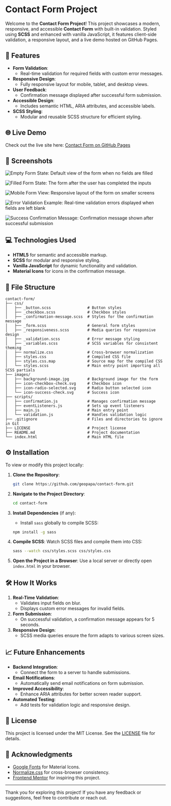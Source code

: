 # Contact Form Project

Welcome to the **Contact Form Project**! This project showcases a modern, responsive, and accessible **Contact Form** with built-in validation. Styled using **SCSS** and enhanced with vanilla JavaScript, it features client-side validation, a responsive layout, and a live demo hosted on GitHub Pages.

## 🚀 Features

-   **Form Validation**:
    -   Real-time validation for required fields with custom error messages.
-   **Responsive Design**:
    -   Fully responsive layout for mobile, tablet, and desktop views.
-   **User Feedback**:
    -   Confirmation message displayed after successful form submission.
-   **Accessible Design**:
    -   Includes semantic HTML, ARIA attributes, and accessible labels.
-   **SCSS Styling**:
    -   Modular and reusable SCSS structure for efficient styling.

## 🌐 Live Demo

Check out the live site here: [Contact Form on GitHub Pages](https://georgepapalazaridis.github.io/contact-form/)

## 🎨 Screenshots

![Empty Form State: Default view of the form when no fields are filled](https://github.com/user-attachments/assets/e21dab2a-6500-420e-808a-d9a4db770ac6)

![Filled Form State: The form after the user has completed the inputs](https://github.com/user-attachments/assets/4d2b2bef-1b22-4c1d-9c18-d74c27862374)

![Mobile Form View: Responsive layout of the form on smaller screens](https://github.com/user-attachments/assets/a1225da0-2982-4a64-aae6-7e95a238ba2c)

![Error Validation Example: Real-time validation errors displayed when fields are left blank](https://github.com/user-attachments/assets/b6a4d56b-836d-4a0a-a02f-b3da502a9afa)

![Success Confirmation Message: Confirmation message shown after successful submission](https://github.com/user-attachments/assets/a6417701-ab3e-4e5a-87bd-215e891edfc7)

## 💻 Technologies Used

-   **HTML5** for semantic and accessible markup.
-   **SCSS** for modular and responsive styling.
-   **Vanilla JavaScript** for dynamic functionality and validation.
-   **Material Icons** for icons in the confirmation message.

## 📂 File Structure

```plaintext
contact-form/
├── css/
│   ├── _button.scss                # Button styles
│   ├── _checkbox.scss              # Checkbox styles
│   ├── _confirmation-message.scss  # Styles for the confirmation message
│   ├── _form.scss                  # General form styles
│   ├── _responsiveness.scss        # Media queries for responsive design
│   ├── _validation.scss            # Error message styling
│   ├── _variables.scss             # SCSS variables for consistent theming
│   ├── normalize.css               # Cross-browser normalization
│   ├── styles.css                  # Compiled CSS file
│   ├── styles.css.map              # Source map for the compiled CSS
│   └── styles.scss                 # Main entry point importing all SCSS partials
├── images/
│   ├── background-image.jpg        # Background image for the form
│   ├── icon-checkbox-check.svg     # Checkbox icon
│   ├── icon-radio-selected.svg     # Radio button selected icon
│   └── icon-success-check.svg      # Success icon
├── scripts/
│   ├── confirmation.js             # Manages confirmation message
│   ├── eventListeners.js           # Sets up event listeners
│   ├── main.js                     # Main entry point
│   └── validation.js               # Handles validation logic
├── .gitignore                      # Files and directories to ignore in Git
├── LICENSE                         # Project license
├── README.md                       # Project documentation
└── index.html                      # Main HTML file
```

## ⚙️ Installation

To view or modify this project locally:

1. **Clone the Repository**:

    ```bash
    git clone https://github.com/geopapa/contact-form.git
    ```

2. **Navigate to the Project Directory**:

    ```bash
    cd contact-form
    ```

3. **Install Dependencies** (if any):

    - Install `sass` globally to compile SCSS:

    ```bash
    npm install -g sass
    ```

4. **Compile SCSS**:
   Watch SCSS files and compile them into CSS:

    ```bash
    sass --watch css/styles.scss css/styles.css
    ```

5. **Open the Project in a Browser**:
   Use a local server or directly open `index.html` in your browser.

## 🛠️ How It Works

1. **Real-Time Validation**:
    - Validates input fields on blur.
    - Displays custom error messages for invalid fields.
2. **Form Submission**:
    - On successful validation, a confirmation message appears for 5 seconds.
3. **Responsive Design**:
    - SCSS media queries ensure the form adapts to various screen sizes.

## 📈 Future Enhancements

-   **Backend Integration**:
    -   Connect the form to a server to handle submissions.
-   **Email Notifications**:
    -   Automatically send email notifications on form submission.
-   **Improved Accessibility**:
    -   Enhance ARIA attributes for better screen reader support.
-   **Automated Testing**:
    -   Add tests for validation logic and responsive design.

## 📝 License

This project is licensed under the MIT License. See the [LICENSE](LICENSE) file for details.

## 🤝 Acknowledgments

-   [Google Fonts](https://fonts.google.com/) for Material Icons.
-   [Normalize.css](https://necolas.github.io/normalize.css/) for cross-browser consistency.
-   [Frontend Mentor](https://www.frontendmentor.io/) for inspiring this project.

---

Thank you for exploring this project! If you have any feedback or suggestions, feel free to contribute or reach out.
